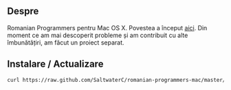 ## Despre

Romanian Programmers pentru Mac OS X. Povestea a început [aici](http://www.saltwaterc.ro/romanian-programmers-pentru-os-x-modificat.html). Din moment ce am mai descoperit probleme și am contribuit cu alte îmbunătățiri, am făcut un proiect separat.

## Instalare / Actualizare

```bash
curl https://raw.github.com/SaltwaterC/romanian-programmers-mac/master/install.sh | sh
```
